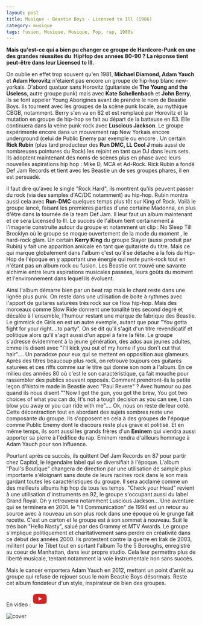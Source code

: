 ```yaml
---
layout: post
title: Musique - Beastie Boys - Licensed to Ill (1986)
category: musique
tags: fusion, Musique, Musique, Pop, rap, 1980s
---
```

**Mais qu'est-ce qui a bien pu changer ce groupe de Hardcore-Punk en une des grandes réussites du  HipHop des années 80-90 ? La réponse tient peut-être dans leur Licensed to Ill.**

On oublie en effet trop souvent qu'en 1981, **Michael Diamond, Adam Yauch** et **Adam Horovitz** n'étaient pas encore un groupe de hip-hop blanc new-yorkais. D'abord quatuor sans Horovitz (guitariste de **The Young and the Useless**, autre groupe punk) mais avec **Kate Schellenbach** et **John Berry**, ils se font appeler Young Aborigines avant de prendre le nom de Beastie Boys. Ils tournent avec les groupes de la scène punk locale, au mythique CBGB, notamment. Berry s'en va en 82 et est remplacé par Horovitz et la mutation en groupe de hip-hop se fait au départ de la batteuse en 83. Elle continuera dans la veine punk-rock avec **Luscious Jackson**. Le groupe expérimente encore dans un mouvement rap New Yorkais encore underground (celui de Public Enemy par exemple ou encore . Un certain **Rick Rubin** (plus tard producteur des **Run DMC, LL Cool J** mais aussi de nombreuses pointures du Rock) les rejoint en tant que DJ dans leurs sets. Ils adoptent maintenant des noms de scènes plus en phase avec leurs nouvelles aspirations hip hop : Mike D, MCA et Ad-Rock. Rick Rubin a fondé Def Jam Records et tient avec les Beastie un de ses groupes phares, il en est persuadé.

Il faut dire qu'avec le single "Rock Hard", ils montrent qu'ils peuvent passer du rock (via des samples d'AC/DC notamment) au hip-hop. Rubin montra aussi cela avec **Run-DMC** quelques temps plus tôt sur King of Rock. Voilà le groupe lancé, faisant les premières parties d'une certaine Madonna, en plus d'être dans la tournée de la team Def Jam. Il leur faut un album maintenant et ce sera Licensed to Ill. Le succès de l'album tient certainement à l'imagerie construite autour du groupe et notamment un clip : No Sleep Till Brooklyn où le groupe se moque ouvertement de la mode du moment , le hard-rock glam. Un certain **Kerry King** du groupe Slayer (aussi produit par Rubin) y fait une apparition amicale en tant que guitariste du titre. Mais ce qui marque globalement dans l'album c'est qu'il se détache à la fois du Hip-Hop de l'époque en y apportant une énergie qui reste punk-rock tout en n'étant pas un album rock ou fusion. Les Beastie ont trouvé une savante alchimie entre leurs aspirations musicales passées, leurs goûts du moment et l'environnement dans lequel ils évoluent.

Ainsi l'album démarre bien par un beat rap mais le chant reste dans une lignée plus punk. On reste dans une utilisation de boite à rythmes avec l'apport de guitares saturées très rock sur ce flow hip-hop. Mais des morceaux comme Slow Ride donnent une tonalité très second degré et décalée à l'ensemble, l'humour restant une marque de fabrique des Beastie. Le gimmick de Girls en est un autre exemple, autant que pour "You gotta fight for your right....to party". On se dit qu'il s'agit d'un titre revendicatif et politique alors qu'il s'agit aussi d'un appel à faire la fête. Le groupe s'adresse évidemment à la jeune génération, des ados aux jeunes adultes, cmme ils disent avec "I'll kick you out of my home if you don't cut that hair".... Un paradoxe pour eux qui se mettent en opposition aux glameurs. Après des titres beaucoup plus rock, on retrouve toujours ces guitares saturées et ces riffs comme sur le titre qui donne son nom à l'album. En ce milieu des années 80 où c'est le son caractéristique, ça fait mouche pour rassembler des publics souvent opposés. Comment prendront-ils la petite leçon d'histoire made in Beastie avec "Paul Revere" ? Avec humour ou pas quand ils nous disent ""Now I got the gun, you got the brew, You got two choices of what you can do, It's not a tough decision as you can see, I can blow you away or you can ride with me".... Ok, nous on reste de leur coté. Cette décontraction tout en abordant des sujets sombres reste une composante du groupe. Ils s'opposent en cela à des groupes de l'époque comme Public Enemy dont le discours reste plus grave et politisé. Et en même temps, ils sont aussi les grands frères d'un **Eminem** qui viendra aussi apporter sa pierre à l'édifice du rap. Eminem rendra d'ailleurs hommage à Adam Yauch pour son influence.

Pourtant après ce succès, ils quittent Def Jam Records en 87 pour partir chez Capitol, le légendaire label qui se diversifiait à l'époque. L'album "Paul's Boutique" changera de direction par une utilisation de sample plus importante s'éloignant sans doute de leurs racines rock dans le son mais gardant toutes les caractéristiques du groupe. Il sera acclamé comme un des meilleurs albums hip hop de tous les temps. "Check your Head" revient à une utilisation d'instruments en 92, le groupe s'occupant aussi du label Grand Royal. On y retrouvera notamment Luscious Jackson... Une aventure qui se terminera en 2001. le "Ill Communication" de 1994 est un retour au source avec à nouveau un son plus rock dans une époque où le grunge fait recette. C'est un carton et le groupe est à son sommet à nouveau. Suit le très bon "Hello Nasty", salué par des Grammy et MTV Awards. Le groupe s'implique politiquement et charitativement sans perdre en créativité dans ce début des années 2000. Ils protestent contre la guerre en Irak de 2003, militent pour le Tibet tout en sortant l'album To the 5 Boroughs, enregistré au coeur de Manhattan, dans leur propre studio. Cela leur permettra plus de liberté musicale, tentant notamment la voie instrumentale non sans succès.

Mais le cancer emportera Adam Yauch en 2012, mettant un point d'arrêt au groupe qui refuse de rejouer sous le nom Beastie Boys désormais. Reste cet album fondateur d'un style, inspirateur de bien des groupes.

En video : [![video](/images/youtube.png)](https://www.youtube.com/watch?v=eBShN8qT4lk)

![cover](https://filedn.eu/llqi9IBxlYouGRXYG2xlROb/img/2015/beastie.jpg)
